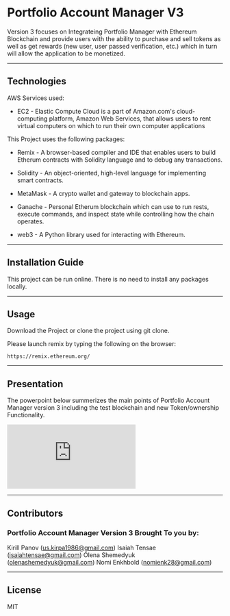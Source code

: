 # Portfolio Account Manager V3
Version 3 focuses on Integrateing Portfolio Manager with Ethereum Blockchain and provide users with the ability to purchase and sell tokens as well as get rewards (new user, user passed verification, etc.) which in turn will allow the application to be monetized. 
 
---

## Technologies 

AWS Services used: 

* EC2 - Elastic Compute Cloud is a part of Amazon.com's cloud-computing platform, Amazon Web Services, that allows users to rent virtual computers on which to run their own computer applications

This Project uses the following packages: 

* Remix - A browser-based compiler and IDE that enables users to build Etherum contracts with Solidity language and to debug any transactions. 

* Solidity - An object-oriented, high-level language for implementing smart contracts. 

* MetaMask - A crypto wallet and gateway to blockchain apps. 

* Ganache - Personal Etherum blockchain which can use to run rests, execute commands, and inspect state while controlling how the chain operates. 

* web3 - A Python library used for interacting with Ethereum.

---

## Installation Guide 

This project can be run online. There is no need to install any packages locally.

---

## Usage 

Download the Project or clone the project using git clone.

Please launch remix by typing the following on the browser:

```https://remix.ethereum.org/```

---

## Presentation  

The powerpoint below summerizes the main points of Portfolio Account Manager version 3 including the test blockchain and new Token/ownership Functionality.

![powerpoint_3](https://github.com/Oleener/Portfolio_Account_Manager/blob/main/Instructions/Portfolio%20Account%20Manager%20V3.pdf)

---

## Contributors

### Portfolio Account Manager Version 3 Brought To you by:

Kirill Panov (us.kirpa1986@gmail.com)
Isaiah Tensae (isaiahtensae@gmail.com)
Olena Shemedyuk (olenashemedyuk@gmail.com)
Nomi Enkhbold (nomienk28@gmail.com)

---

## License

MIT
